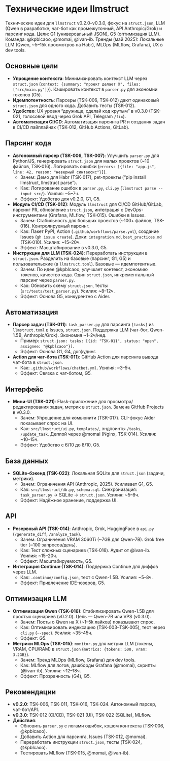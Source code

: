 # Технические идеи llmstruct

Технические идеи для `llmstruct` v0.2.0–v0.3.0, фокус на `struct.json`, LLM (Qwen в разработке, чат-бот как промежуточный, API Anthropic/Grok) и парсинг кода. Цели: G1 (универсальный JSON), G5 (оптимизация LLM). Команда: @kpblcaoo, @momai, @ivan-ib. Тренды (май 2025): Локальные LLM (Qwen, ~5–15k просмотров на Habr), MLOps (MLflow, Grafana), UX в dev tools.

## Основные цели
- **Упрощение контекста**: Минимизировать контекст LLM через `struct.json` (`context: {summary: "проект делает X", files: ["src/main.py"]}`). Кэшировать контекст в `parser.py` для экономии токенов (G5).
- **Идемпотентность**: Парсеры (TSK-006, TSK-012) дают одинаковый `struct.json` для одного кода. Добавить тесты (TSK-012).
- **Удобство**: UX уровня “дружище, сделай код крутым” в v0.3.0 (TSK-021, голосовой ввод через Grok API, Telegram `/fix`).
- **Автоматизация CI/CD**: Автоматизация парсинга PR и создания задач в CI/CD пайплайнах (TSK-012, GitHub Actions, GitLab).

## Парсинг кода
- **Автономный парсер (TSK-006, TSK-007)**: Улучшить `parser.py` для Python/JS, генерировать `struct.json` для малых проектов (~10 файлов, TSK-016). Логировать ошибки (`errors: [{file: "app.js", line: 42, reason: "неверный синтаксис"}]`).
  - Зачем: Демо для Habr (TSK-017), pet-проекты (“pip install llmstruct, llmstruct parse”).
  - Как: Логирование ошибок в `parser.py`, `cli.py` (`llmstruct parse --input src/`). Усилия: ~5–7ч.
  - Эффект: Удобство для v0.2.0, G1, G5.
- **Модуль CI/CD (TSK-012)**: Модуль `llmstruct` для CI/CD GitHub/GitLab, парсинг PR, обновление `struct.json`, интеграция с DevOps-инструментами (Grafana, MLflow, TSK-015). Ошибки в Issues.
  - Зачем: Стабильность для больших проектов (~100+ файлов, TSK-016). Контролируемый парсинг.
  - Как: Пакет PyPI, Action (`.github/workflows/parse.yml`), создание Issues (`gh issue create`). Доки: `integration.md`, `best_practices.md` (TSK-010). Усилия: ~15–20ч.
  - Эффект: Масштабирование в v0.3.0, G5.
- **Инструкции для LLM (TSK-024)**: Переработать инструкции в `struct.json`. Разделить на базовые (парсинг, G1, G5) и пользовательские (в `llmstruct.toml`). Базовые — идемпотентные.
  - Зачем: По идее @kpblcaoo, улучшает контекст, экономию токенов, качество кода. Один `struct.json`, инкрементальный парсинг через `parser.py`.
  - Как: Обновить схему `struct.json`, тесты (`src/tests/test_parser.py`). Усилия: ~8–12ч.
  - Эффект: Основа G5, конкурентно с Aider.

## Автоматизация
- **Парсер задач (TSK-011)**: `task_parser.py` для парсинга `[tasks]` из `llmstruct.toml` в Issues, `struct.json`. Поддержка LLM (чат-бот, Qwen-1.5B, Anthropic/Grok). Экономия ~1–2ч/нед.
  - Пример: `struct.json: tasks: [{id: "TSK-011", status: "open", assignee: "@kpblcaoo"}]`.
  - Эффект: Основа G1, G4, догфудинг.
- **Action для чат-бота (TSK-011)**: GitHub Action для парсинга вывода чат-бота в `struct.json`.
  - Как: `.github/workflows/chatbot.yml`. Усилия: ~3–5ч.
  - Эффект: Связка с чат-ботом, G5.

## Интерфейс
- **Мини-UI (TSK-021)**: Flask-приложение для просмотра/редактирования задач, метрик в `struct.json`. Замена GitHub Projects в v0.3.0.
  - Зачем: Упрощение для комьюнити (TSK-017). CLI-фокус Aider показывает спрос на UI.
  - Как: `src/llmstruct/ui.py`, `templates/`, эндпоинты `/tasks`, `/update_task`. Деплой через @momai (Nginx, TSK-014). Усилия: ~10–15ч.
  - Эффект: Удобство с 6/10 до 8/10, G5.

## База данных
- **SQLite-бэкенд (TSK-022)**: Локальная SQLite для `struct.json` (задачи, метрики).
  - Зачем: Ограничения API (Anthropic, 2025). Усиливает G1, G5.
  - Как: `src/llmstruct/db.py`, `schema.sql`. Синхронизация: `task_parser.py` → SQLite → `struct.json`. Усилия: ~5–8ч.
  - Эффект: Надёжное хранение, поддержка UI.

## API
- **Резервный API (TSK-014)**: Anthropic, Grok, HuggingFace в `api.py` (`/generate_diff`, `/analyze_task`).
  - Зачем: Ограничения VRAM 3060Ti (~7GB для Qwen-7B). Grok free tier (~100 запросов/день).
  - Как: Тест сложных сценариев (TSK-016). Аудит от @ivan-ib. Усилия: ~15–20ч.
  - Эффект: Масштабируемость, G5.
- **Интеграция Continue (TSK-014)**: Поддержка Continue для диффов через LLM.
  - Как: `.continue/config.json`, тест с Qwen-1.5B. Усилия: ~5–8ч.
  - Эффект: Привлечение IDE-юзеров, G5.

## Оптимизация LLM
- **Оптимизация Qwen (TSK-016)**: Стабилизировать Qwen-1.5B для простых сценариев (v0.2.0). Цель — Qwen-7B или VPS (v0.3.0).
  - Зачем: Посты о Qwen на X (~1–5k лайков) показывают спрос.
  - Как: Оптимизировать индексацию (TSK-003–TSK-005), тест через `cli.py` (`--spec`). Усилия: ~35–45ч.
  - Эффект: G5.
- **Метрики MLOps (TSK-015)**: `monitor.py` для метрик LLM (токены, VRAM, CPU/RAM) в `struct.json` (`metrics: {tokens: 500, vram: 3.2GB}`).
  - Зачем: Тренд MLOps (MLflow, Grafana) для dev tools.
  - Как: MLflow для логов, дашборды Grafana (@momai), скрипты (@ivan-ib). Усилия: ~12–18ч.
  - Эффект: Прозрачность (G4), G5.

## Рекомендации
- **v0.2.0**: TSK-006, TSK-011, TSK-016, TSK-024. Автономный парсер, чат-бот/API.
- **v0.3.0**: TSK-012 (CI/CD), TSK-021 (UI), TSK-022 (SQLite), MLflow.
- **Действия**:
  - Обновить `parser.py` с логами ошибок, кэшем контекста (TSK-006, @kpblcaoo).
  - Добавить Action для парсинга, Issues (TSK-012, @momai).
  - Переработать инструкции `struct.json`, тесты (TSK-024, @kpblcaoo).
  - Тестировать MLflow (TSK-015, @momai, @ivan-ib).